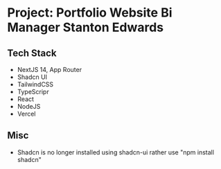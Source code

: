 # Project: Portfolio Website Bi Manager Stanton Edwards

## Tech Stack
* NextJS 14, App Router
* Shadcn UI
* TailwindCSS
* TypeScripr
* React
* NodeJS
* Vercel

## Misc
* Shadcn is no longer installed using shadcn-ui rather use "npm install shadcn"
